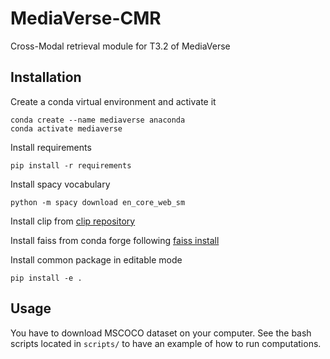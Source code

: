 # MediaVerse-CMR
Cross-Modal retrieval module for T3.2 of MediaVerse

## Installation
Create a conda virtual environment and activate it
```
conda create --name mediaverse anaconda
conda activate mediaverse
```

Install requirements
```
pip install -r requirements
```

Install spacy vocabulary
```
python -m spacy download en_core_web_sm
```

Install clip from [clip repository](https://github.ckom/openai/CLIP)

Install faiss from conda forge following [faiss install](https://github.com/facebookresearch/faiss/blob/main/INSTALL.md)

Install common package in editable mode
```
pip install -e .
```

## Usage
You have to download MSCOCO dataset on your computer.
See the bash scripts located in `scripts/` to have an example of how to run computations.
